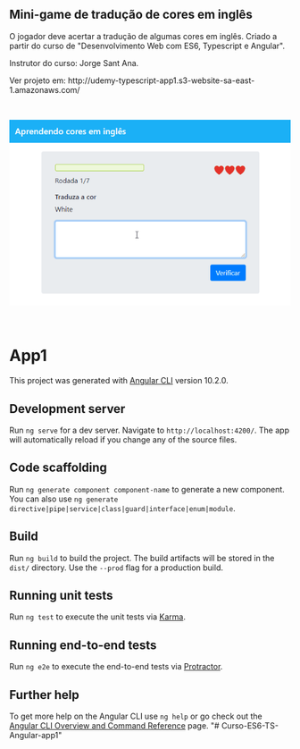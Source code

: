 ## Mini-game de tradução de cores em inglês
O jogador deve acertar a tradução de algumas cores em inglês. Criado a partir do curso de "Desenvolvimento Web com ES6, Typescript e Angular".
<p>Instrutor do curso: Jorge Sant Ana.</p>

<p>Ver projeto em: http://udemy-typescript-app1.s3-website-sa-east-1.amazonaws.com/</p>

<p>&nbsp;</p>

![Preview](ReadMe/app1.gif)

<p>&nbsp;</p>

# App1

This project was generated with [Angular CLI](https://github.com/angular/angular-cli) version 10.2.0.

## Development server

Run `ng serve` for a dev server. Navigate to `http://localhost:4200/`. The app will automatically reload if you change any of the source files.

## Code scaffolding

Run `ng generate component component-name` to generate a new component. You can also use `ng generate directive|pipe|service|class|guard|interface|enum|module`.

## Build

Run `ng build` to build the project. The build artifacts will be stored in the `dist/` directory. Use the `--prod` flag for a production build.

## Running unit tests

Run `ng test` to execute the unit tests via [Karma](https://karma-runner.github.io).

## Running end-to-end tests

Run `ng e2e` to execute the end-to-end tests via [Protractor](http://www.protractortest.org/).

## Further help

To get more help on the Angular CLI use `ng help` or go check out the [Angular CLI Overview and Command Reference](https://angular.io/cli) page.
"# Curso-ES6-TS-Angular-app1" 
